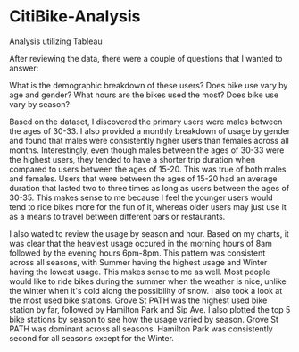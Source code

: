 # CitiBike-Analysis
Analysis utilizing Tableau

After reviewing the data, there were a couple of questions that I wanted to answer:

What is the demographic breakdown of these users?
Does bike use vary by age and gender?
What hours are the bikes used the most?
Does bike use vary by season?

Based on the dataset, I discovered the primary users were males between the ages of 30-33. I also provided a monthly breakdown of usage by gender and found that males were consistently higher users than females across all months. Interestingly, even though males between the ages of 30-33 were the highest users, they tended to have a shorter trip duration when compared to users between the ages of 15-20. This was true of both males and females. Users that were between the ages of 15-20 had an average duration that lasted two to three times as long as users between the ages of 30-35. This makes sense to me because I feel the younger users would tend to ride bikes more for the fun of it, whereas older users may just use it as a means to travel between different bars or restaurants.

I also wated to review the usage by season and hour. Based on my charts, it was clear that the heaviest usage occured in the morning hours of 8am followed by the evening hours 6pm-8pm. This pattern was consistent across all seasons, with Summer having the highest usage and Winter having the lowest usage. This makes sense to me as well. Most people would like to ride bikes during the summer when the weather is nice, unlike the winter when it's cold along the possibility of snow. I also took a look at the most used bike stations. Grove St PATH was the highest used bike station by far, followed by Hamilton Park and Sip Ave. I also plotted the top 5 bike stations by season to see how the usage varied by season. Grove St PATH was dominant across all seasons. Hamilton Park was consistently second for all seasons except for the Winter. 
